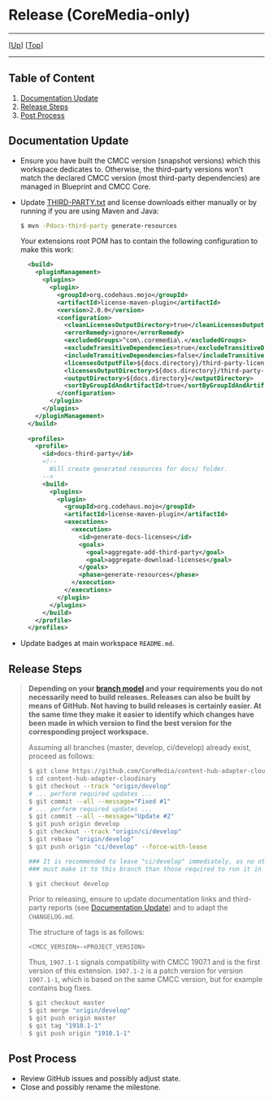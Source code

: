 # Release (CoreMedia-only)

--------------------------------------------------------------------------------

\[[Up](README.md)\] \[[Top](#top)\]

--------------------------------------------------------------------------------

## Table of Content

1. [Documentation Update](#documentation-update)
1. [Release Steps](#release-steps)
1. [Post Process](#post-process)

## Documentation Update

* Ensure you have built the CMCC version (snapshot versions) which this
    workspace dedicates to. Otherwise, the third-party versions won't
    match the declared CMCC version (most third-party dependencies)
    are managed in Blueprint and CMCC Core.

* Update [THIRD-PARTY.txt](../THIRD-PARTY.txt) and license downloads either manually or by running if you are using Maven and Java:

    ```bash
    $ mvn -Pdocs-third-party generate-resources
    ```
  
  Your extensions root POM has to contain the following configuration to make this work:
  
  ```xml
    <build>
      <pluginManagement>
        <plugins>
          <plugin>
            <groupId>org.codehaus.mojo</groupId>
            <artifactId>license-maven-plugin</artifactId>
            <version>2.0.0</version>
            <configuration>
              <cleanLicensesOutputDirectory>true</cleanLicensesOutputDirectory>
              <errorRemedy>ignore</errorRemedy>
              <excludedGroups>^com\.coremedia\.</excludedGroups>
              <excludeTransitiveDependencies>true</excludeTransitiveDependencies>
              <includeTransitiveDependencies>false</includeTransitiveDependencies>
              <licensesOutputFile>${docs.directory}/third-party-licenses/licenses.xml</licensesOutputFile>
              <licensesOutputDirectory>${docs.directory}/third-party-licenses</licensesOutputDirectory>
              <outputDirectory>${docs.directory}</outputDirectory>
              <sortByGroupIdAndArtifactId>true</sortByGroupIdAndArtifactId>
            </configuration>
          </plugin>
        </plugins>
      </pluginManagement>
    </build>
    
    <profiles>
      <profile>
        <id>docs-third-party</id>
        <!--
          Will create generated resources for docs/ folder.
        -->
        <build>
          <plugins>
            <plugin>
              <groupId>org.codehaus.mojo</groupId>
              <artifactId>license-maven-plugin</artifactId>
              <executions>
                <execution>
                  <id>generate-docs-licenses</id>
                  <goals>
                    <goal>aggregate-add-third-party</goal>
                    <goal>aggregate-download-licenses</goal>
                  </goals>
                  <phase>generate-resources</phase>
                </execution>
              </executions>
            </plugin>
          </plugins>
        </build>
      </profile>
    </profiles>
  ```

* Update badges at main workspace `README.md`.
    
## Release Steps

> **Depending on your [branch model](contribute.md#-branches-and-tags) and your requirements you do not necessarily need to build releases. Releases can also be built by means of GitHub. Not having to build releases is certainly easier. At the same time they make it easier to identify which changes have been made in which version to find the best version for the corresponding project workspace.** 
>
> Assuming all branches (master, develop, ci/develop) already exist, proceed as follows:
>
> ```bash
> $ git clone https://github.com/CoreMedia/content-hub-adapter-cloudinary.git
> $ cd content-hub-adapter-cloudinary
> $ git checkout --track "origin/develop"
> # ... perform required updates ...
> $ git commit --all --message="Fixed #1"
> # ... perform required updates ...
> $ git commit --all --message="Update #2"
> $ git push origin develop 
> $ git checkout --track "origin/ci/develop"
> $ git rebase "origin/develop"
> $ git push origin "ci/develop" --force-with-lease
> 
> ### It is recommended to leave "ci/develop" immediately, as no other commits
> ### must make it to this branch than those required to run it in CoreMedia CI!
> 
> $ git checkout develop
> ```
> 
> Prior to releasing, ensure to update documentation links and third-party reports
> (see [Documentation Update](#documentation-update)) and to adapt the `CHANGELOG.md`.
> 
> The structure of tags is as follows:
> 
> ```text
> <CMCC_VERSION>-<PROJECT_VERSION>
> ```
> 
> Thus, `1907.1-1` signals compatibility with CMCC 1907.1 and is the first
> version of this extension. `1907.1-2` is a patch version for
> version `1907.1-1`, which is based on the same CMCC version, but for example
> contains bug fixes.
> 
> 
> ```bash
> $ git checkout master
> $ git merge "origin/develop"
> $ git push origin master
> $ git tag "1910.1-1"
> $ git push origin "1910.1-1"
> ```

## Post Process

* Review GitHub issues and possibly adjust state.
* Close and possibly rename the milestone.
